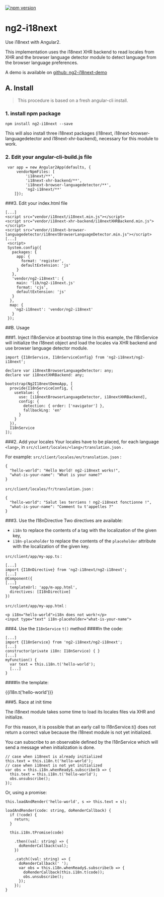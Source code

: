 [![npm version](https://badge.fury.io/js/ng2-i18next.svg)](https://badge.fury.io/js/ng2-i18next)

# ng2-i18next
Use i18next with Angular2.

This implementation uses the i18next XHR backend to read locales from XHR and the browser language detector module to detect language from the browser language preferences.

A demo is available on [github: ng2-i18next-demo](https://github.com/actimeo/ng2-i18next-demo)

## A. Install 

> This procedure is based on a fresh angular-cli install.

### 1. install npm package
    npm install ng2-i18next --save

This will also install three i18next packages (i18next, i18next-browser-languagedetector and i18next-xhr-backend), necessary for this module to work.

### 2. Edit your angular-cli-build.js file

     var app = new Angular2App(defaults, {
         vendorNpmFiles: [ 
             'i18next/**', 
             'i18next-xhr-backend/**', 
             'i18next-browser-languagedetector/**', 
             'ng2-i18next/**'
        ]});
###3. Edit your index.html file

    [...]
    <script src="vendor/i18next/i18next.min.js"></script>
    <script src="vendor/i18next-xhr-backend/i18nextXHRBackend.min.js"></script>
    <script src="vendor/i18next-browser-languagedetector/i18nextBrowserLanguageDetector.min.js"></script>
    [...]
     <script>
     System.config({
       packages: {
         app: {
           format: 'register',
           defaultExtension: 'js'
         }
       },
       'vendor/ng2-i18next': {
         main: 'lib/ng2-i18next.js'
         format: 'cjs',
         defaultExtension: 'js'
       }                
      },
      map: {
        'ng2-i18next': 'vendor/ng2-i18next'
       }
     });

##B. Usage

###1. Inject I18nService at bootstrap time
In this example, the I18nService will initialize the i18next object and load the locales via XHR backend and use browser language detector module. 
 

    import {I18nService, I18nServiceConfig} from 'ng2-i18next/ng2-i18next';

    declare var i18nextBrowserLanguageDetector: any;
    declare var i18nextXHRBackend: any;

    bootstrap(Ng2I18nextDemoApp, [
      provide(I18nServiceConfig, {
        useValue: {
      	  use: [i18nextBrowserLanguageDetector, i18nextXHRBackend],
      	  config: {
            detection: { order: ['navigator'] },
            fallbackLng: 'en'
      	  }
    	}
      }),
      I18nService
    ]);

###2. Add your locales
Your locales have to be placed, for each language `<lang>`, in `src/client/locales/<lang>/translation.json` .

For example:
`src/client/locales/en/translation.json` :

    {
      "hello-world": "Hello World! ng2-i18next works!",
      "what-is-your-name": "What is your name?"
    }


`src/client/locales/fr/translation.json` :

    {
      "hello-world": "Salut les terriens ! ng2-i18next fonctionne !",
      "what-is-your-name": "Comment tu t'appelles ?"
    }

###3. Use the I18nDirective
Two directives are available:

 - `i18n` to replace the contents of a tag with the localization of the given key,
 - `i18n-placeholder` to replace the contents of the `placeholder` attribute with the localization of the given key.

`src/client/app/my-app.ts` :

    [...]
    import {I18nDirective} from 'ng2-i18next/ng2-i18next';
    [...]
    @Component({
    [...]
      templateUrl: 'app/m-app.html',
      directives: [I18nDirective]
    })

`src/client/app/my-app.html` :

    <p i18n="hello-world">i18n does not work!</p>
    <input type="text" i18n-placeholder="what-is-your-name">

###4. Use the `I18nService` `t()` method
####In the code:

    [...]
    import {I18nService} from 'ng2-i18next/ng2-i18next';
    [...]
    constructor(private i18n: I18nService) { }
    [...]
    myFunction() {
      var text = this.i18n.t('hello-world');
      [...]
    }

####In the template:
    <p>{{i18n.t('hello-world')}}</p>

###5. Race at init time

The i18next module takes some time to load its locales files via XHR and initialize.

For this reason, it is possible that an early call to I18nService.t() does not return a correct value because the i18next module is not yet initialized.

You can subscribe to an observable defined by the I18nService which will send a message when initialization is done.

    // case when i18next is already initialized
    this.text = this.i18n.t('hello-world');
    // case when i18next is not yet initialized
    var obs = this.i18n.whenReady$.subscribe(b => {
      this.text = this.i18n.t('hello-world');
      obs.unsubscribe();
    });

Or, using a promise:

    this.loadAndRender('hello-world', s => this.text = s);
    
    loadAndRender(code: string, doRenderCallback) {
      if (!code) {
        return;
      }

      this.i18n.tPromise(code)

        .then((val: string) => {
          doRenderCallback(val);
        })

        .catch((val: string) => {
          doRenderCallback(' ');
          var obs = this.i18n.whenReady$.subscribe(b => {
            doRenderCallback(this.i18n.t(code));
            obs.unsubscribe();
          });
        });
    }


